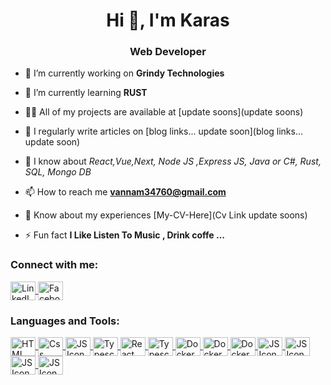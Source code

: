 <h1 align="center">Hi 👋, I'm Karas</h1>
<h3 align="center">Web Developer</h3>


- 🔭 I’m currently working on **Grindy Technologies**

- 🌱 I’m currently learning **RUST**

- 👨‍💻 All of my projects are available at [update soons](update soons)

- 📝 I regularly write articles on [blog links... update soon](blog links... update soon)

- 💬 I know about *React,Vue,Next, Node JS ,Express JS, Java or C#, Rust, SQL, Mongo DB* 

- 📫 How to reach me **vannam34760@gmail.com**

- 📄 Know about my experiences [My-CV-Here](Cv Link update soons)

- ⚡ Fun fact **I Like Listen To Music , Drink coffe ...**
<h3 align="left">Connect with me:</h3>
<p align="left">
<a href="https://www.linkedin.com/in/v%C4%83n-nam-t%E1%BB%91ng-2464b0243/" >
  <picture>
    <img align="center" src="https://github.com/Kafierence/Kafierence/blob/main/assets/social/linkedin.svg" alt="LinkedIN link of Karas" height="30" width="40" />
  </picture>
</a>
<!-- <a href="https://www.facebook.com/profile.php?id=100019553707449" target="_blank">
  <picture>
    <img align="center" src="https://github.com/Kafierence/Kafierence/blob/main/assets/social/facebook.svg" alt="Facebook link of Karas" height="30" width="40" />
  </picture>
</a> -->
<a href="https://twitter.com/Karas_2k" target="_blank">
  <picture>
    <img align="center" src="https://github.com/Kafierence/Kafierence/blob/main/assets/social/twitter.svg" alt="Facebook link of Karas" height="30" width="40" />
  </picture>
</a>
</p>

<h3 align="left">Languages and Tools:</h3>
<p align="left">

<a href='#'>
<img align="center" src="https://github.com/Kafierence/Kafierence/blob/main/assets/languages/light/html5-original.svg" alt="HTML Icon" height="30" width="40" />
</a>
<a href='#'>
  <picture>
    <source align="center" media="(prefers-color-scheme: dark)" srcset='https://github.com/Kafierence/Kafierence/blob/main/assets/languages/dark/css.svg' height="30" width="40"/>
    <image align="center" src='https://github.com/Kafierence/Kafierence/blob/main/assets/languages/light/css.svg' alt="Css Light Icon" height="30" width="40"/>
  </picture>
</a>
<a href='https://www.w3schools.com/js/' target='_blank'>
 <picture>
  <source align="center" media="(prefers-color-scheme: dark)" srcset='https://github.com/Kafierence/Kafierence/blob/main/assets/languages/dark/javascript.svg' height="30" width="40"/>
  <img align="center" src="https://github.com/Kafierence/Kafierence/blob/main/assets/languages/light/javascript.svg" alt="JS Icon" height="30" width="40" />
 </picture>
</a>

<a href="https://react.dev/" target="_blank">
  <picture>
    <img align="center" src="https://github.com/Kafierence/Kafierence/blob/main/assets/languages/light/typescript.svg" alt="Typescript Icon" height="30" width="40" />
  </picture>
</a>
<a href="https://www.typescriptlang.org/" >
  <picture>
    <img align="center" src="https://github.com/Kafierence/Kafierence/blob/main/assets/languages/light/reactjs.svg" alt="React JS Icon" height="30" width="40" />
  </picture>
</a>
<a href="https://vuejs.org/" >
  <picture>
    <img align="center" src="https://github.com/Kafierence/Kafierence/blob/main/assets/languages/light/vuejs.svg" alt="Typescript Icon" height="30" width="40" />
  </picture>
</a>

<a href="https://www.docker.com/" >
  <picture>
    <img align="center" src="https://github.com/Kafierence/Kafierence/blob/main/assets/languages/light/docker.svg" alt="Docker Icon" height="30" width="40" />
  </picture>
</a>
<a href="https://www.mongodb.com/" >
  <picture>
    <img align="center" src="https://github.com/Kafierence/Kafierence/blob/main/assets/languages/light/mongodb-original.svg" alt="Docker Icon" height="30" width="40" />
  </picture>
</a>
<a href="https://redux.js.org/" >
  <picture>
    <img align="center" src="https://github.com/Kafierence/Kafierence/blob/main/assets/languages/light/redux.svg" alt="Docker Icon" height="30" width="40" />
  </picture>
</a>
<a href='https://chakra-ui.com/' target='_blank'>
 <picture>
  <source align="center" media="(prefers-color-scheme: dark)" srcset='https://github.com/Kafierence/Kafierence/blob/main/assets/languages/dark/chakra.svg' height="30" width="40"/>
  <img align="center" src="https://github.com/Kafierence/Kafierence/blob/main/assets/languages/light/chakra.svg" alt="JS Icon" height="30" width="40" />
 </picture>
</a>

<a href='https://panda-css.com/' target='_blank'>
<picture>
  <source align="center" media="(prefers-color-scheme: dark)" srcset='https://github.com/Kafierence/Kafierence/blob/main/assets/languages/dark/panda-css.svg' height="30" width="40"/>
  <img align="center" src="https://github.com/Kafierence/Kafierence/blob/main/assets/languages/light/panda-css.svg" alt="JS Icon" height="30" width="40" />
 </picture>
</a>
<a href='https://tailwindcss.com/' target='_blank'>
<picture>
  <source align="center" media="(prefers-color-scheme: dark)" srcset='https://github.com/Kafierence/Kafierence/blob/main/assets/languages/dark/tailwind-css.svg' height="30" width="40"/>
  <img align="center" src="https://github.com/Kafierence/Kafierence/blob/main/assets/languages/light/tailwind-css.svg" alt="JS Icon" height="30" width="40" />
 </picture>
</a>

<a href='https://www.highcharts.com/' target='_blank'>
<picture>
  
  <img align="center" src="https://github.com/Kafierence/Kafierence/blob/main/assets/languages/light/highchart.svg" alt="JS Icon" height="30" width="40" />
 </picture>
</a>
</p>
